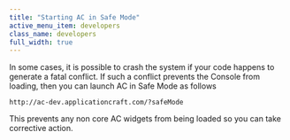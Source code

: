 ```yaml
---
title: "Starting AC in Safe Mode"
active_menu_item: developers
class_name: developers
full_width: true
---
```



In some cases, it is possible to crash the system if your code happens to generate a fatal conflict. If such a conflict prevents the Console from loading, then you can launch AC in Safe Mode as follows

    http://ac-dev.applicationcraft.com/?safeMode
   

This prevents any non core AC widgets from being loaded so you can take corrective action.

